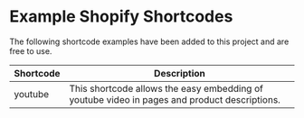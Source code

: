 Example Shopify Shortcodes
==================

The following shortcode examples have been added to this project and are free to use.


| Shortcode   | Description |
| ----------- | ----------- |
| youtube     | This shortcode allows the easy embedding of youtube video in pages and product descriptions. |